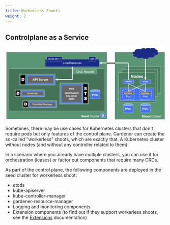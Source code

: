 ```yaml
---
title: Workerless Shoots
weight: 2
---
```


## Controlplane as a Service

![workerless-shoots](./images/workerless-shoots.png)

Sometimes, there may be use cases for Kubernetes clusters that don't require pods but only features of the control plane. Gardener can create the so-called "workerless" shoots, which are exactly that. A Kubernetes cluster without nodes (and without any controller related to them).

In a scenario where you already have multiple clusters, you can use it for orchestration (leases) or factor out components that require many CRDs.

As part of the control plane, the following components are deployed in the seed cluster for workerless shoot:

- etcds
- kube-apiserver
- kube-controller-manager
- gardener-resource-manager
- Logging and monitoring components
- Extension components (to find out if they support workerless shoots, see the [Extensions](https://github.com/gardener/gardener/blob/master/docs/extensions/extension.md#what-is-required-to-register-and-support-an-extension-type) documentation)
